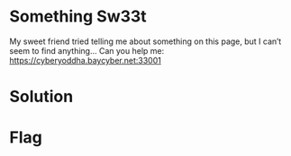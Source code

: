 # Something Sw33t

My sweet friend tried telling me about something on this page, but I can’t seem to find anything… Can you help me: https://cyberyoddha.baycyber.net:33001

# Solution

# Flag
